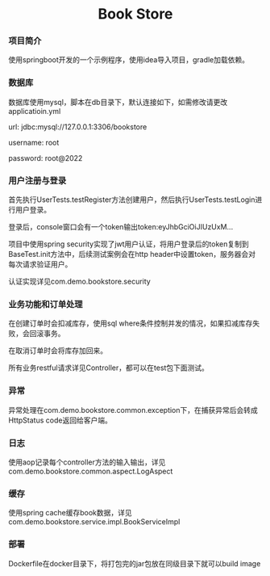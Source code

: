 <h1 style="text-align: center">Book Store</h1>

### 项目简介
使用springboot开发的一个示例程序，使用idea导入项目，gradle加载依赖。

### 数据库
数据库使用mysql，脚本在db目录下，默认连接如下，如需修改请更改applicatioin.yml

url: jdbc:mysql://127.0.0.1:3306/bookstore

username: root

password: root@2022

### 用户注册与登录
首先执行UserTests.testRegister方法创建用户，然后执行UserTests.testLogin进行用户登录。

登录后，console窗口会有一个token输出token:eyJhbGciOiJIUzUxM...

项目中使用spring security实现了jwt用户认证，将用户登录后的token复制到BaseTest.init方法中，后续测试案例会在http header中设置token，服务器会对每次请求验证用户。

认证实现详见com.demo.bookstore.security

### 业务功能和订单处理
在创建订单时会扣减库存，使用sql where条件控制并发的情况，如果扣减库存失败，会回滚事务。

在取消订单时会将库存加回来。

所有业务restful请求详见Controller，都可以在test包下面测试。

### 异常
异常处理在com.demo.bookstore.common.exception下，在捕获异常后会转成HttpStatus code返回给客户端。

### 日志
使用aop记录每个controller方法的输入输出，详见com.demo.bookstore.common.aspect.LogAspect

### 缓存
使用spring cache缓存book数据，详见com.demo.bookstore.service.impl.BookServiceImpl

### 部署
Dockerfile在docker目录下，将打包完的jar包放在同级目录下就可以build image
